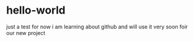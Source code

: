 # hello-world
just a test 
for now i am learning about github and will use it very soon foir our new project
